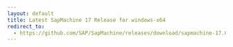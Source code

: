 ```yaml
---
layout: default
title: Latest SapMachine 17 Release for windows-x64
redirect_to:
  - https://github.com/SAP/SapMachine/releases/download/sapmachine-17.0.6/sapmachine-jre-17.0.6_windows-x64_bin.zip
---
```

